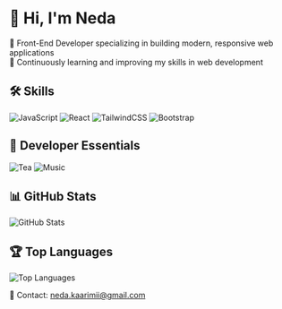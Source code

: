 # 👋 Hi, I'm Neda

🌟 Front-End Developer specializing in building modern, responsive web applications  
🎯 Continuously learning and improving my skills in web development  

## 🛠 Skills
![JavaScript](https://img.shields.io/badge/JavaScript-F7DF1E?style=for-the-badge&logo=javascript&logoColor=black)
![React](https://img.shields.io/badge/React-61DAFB?style=for-the-badge&logo=react&logoColor=black)
![TailwindCSS](https://img.shields.io/badge/TailwindCSS-38B2AC?style=for-the-badge&logo=tailwind-css&logoColor=white)
![Bootstrap](https://img.shields.io/badge/Bootstrap-7952B3?style=for-the-badge&logo=bootstrap&logoColor=white)

## 🍵 Developer Essentials
![Tea](https://img.shields.io/badge/Tea-🍵-green?style=for-the-badge)
![Music](https://img.shields.io/badge/Music-🎵-blue?style=for-the-badge)

## 📊 GitHub Stats
![GitHub Stats](https://github-readme-stats.vercel.app/api?username=neda-karimi&show_icons=true&theme=radical)

## 🏆 Top Languages
![Top Languages](https://github-readme-stats.vercel.app/api/top-langs/?username=neda-karimi&layout=compact&theme=radical)

💌 Contact: [neda.kaarimii@gmail.com](mailto:neda.kaarimii@gmail.com)
